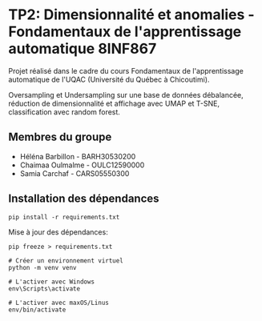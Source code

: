 # TP2: Dimensionnalité et anomalies - Fondamentaux de l'apprentissage automatique 8INF867

Projet réalisé dans le cadre du cours Fondamentaux de l'apprentissage automatique de l'UQAC (Université du Québec à Chicoutimi).

Oversampling et Undersampling sur une base de données débalancée, réduction de dimensionnalité et affichage avec UMAP et T-SNE, classification avec random forest.

## Membres du groupe

- Héléna Barbillon - BARH30530200
- Chaimaa Oulmalme - OULC12590000
- Samia Carchaf - CARS05550300

## Installation des dépendances
````shell
pip install -r requirements.txt
````
 Mise à jour des dépendances:
 ````shell
 pip freeze > requirements.txt
 ````
````shell
# Créer un environnement virtuel
python -m venv venv

# L'activer avec Windows
env\Scripts\activate

# L'activer avec maxOS/Linus
env/bin/activate
````


